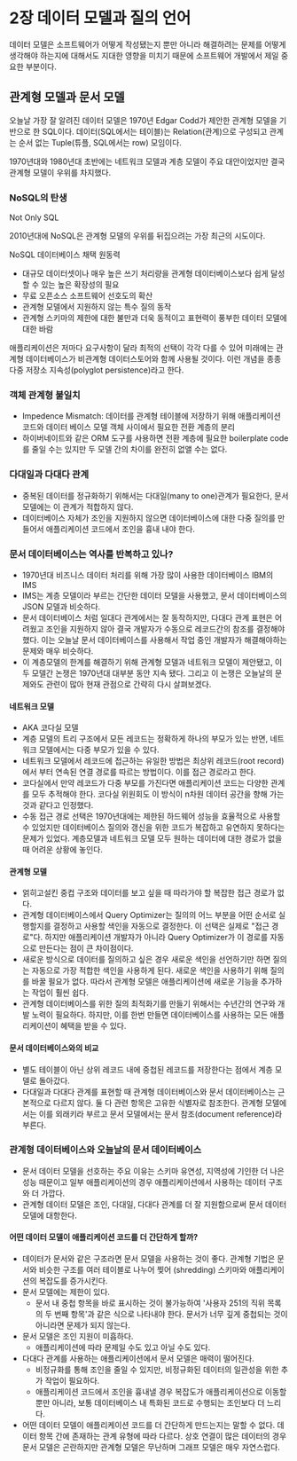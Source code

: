 # 2장 데이터 모델과 질의 언어

데이터 모델은 소프트웨어가 어떻게 작성됐는지 뿐만 아니라 해결하려는 문제를 어떻게 생각해야 하는지에 대해서도 지대한 영향을 미치기 때문에 소프트웨어 개발에서 제일 중요한 부분이다.

## 관계형 모델과 문서 모델

오늘날 가장 잘 알려진 데이터 모델은 1970년 Edgar Codd가 제안한 관계형 모델을 기반으로 한 SQL이다. 데이터(SQL에서는 테이블)는 Relation(관계)으로 구성되고 관계는 순서 없는 Tuple(튜플, SQL에서는 row) 모임이다.

1970년대와 1980년대 초반에는 네트워크 모델과 계층 모델이 주요 대안이었지만 결국 관계형 모델이 우위를 차지했다.

### NoSQL의 탄생

Not Only SQL

2010년대에 NoSQL은 관계형 모델의 우위를 뒤집으려는 가장 최근의 시도이다.

NoSQL 데이터베이스 채택 원동력

- 대규모 데이터셋이나 매우 높은 쓰기 처리량을 관계형 데이터베이스보다 쉽게 달성할 수 있는 높은 확장성의 필요
- 무료 오픈소스 소프트웨어 선호도의 확산
- 관계형 모델에서 지원하지 않는 특수 질의 동작
- 관계형 스키마의 제한에 대한 불만과 더욱 동적이고 표현력이 풍부한 데이터 모델에 대한 바람

애플리케이션은 저마다 요구사항이 달라 최적의 선택이 각각 다를 수 있어 미래에는 관계형 데이터베이스가 비관계형 데이터스토어와 함께 사용될 것이다. 이런 개념을 종종 다중 저장소 지속성(polyglot persistence)라고 한다.

### 객체 관계형 불일치

- Impedence Mismatch: 데이터를 관계형 테이블에 저장하기 위해 애플리케이션 코드와 데이터 베이스 모델 객체 사이에서 필요한 전환 계층의 분리
- 하이버네이트와 같은 ORM 도구를 사용하면 전환 계층에 필요한 boilerplate code를 줄일 수는 있지만 두 모델 간의 차이를 완전히 없앨 수는 없다.

### 다대일과 다대다 관계

- 중복된 데이터를 정규화하기 위해서는 다대일(many to one)관계가 필요한다, 문서 모델에는 이 관계가 적합하지 않다.
- 데이터베이스 자체가 조인을 지원하지 않으면 데이터베이스에 대한 다중 질의를 만들어서 애플리케이션 코드에서 조인을 흉내 내야 한다.

### 문서 데이터베이스는 역사를 반복하고 있나?

- 1970년대 비즈니스 데이터 처리를 위해 가장 많이 사용한 데이터베이스 IBM의 IMS
- IMS는 계층 모델이라 부르는 간단한 데이터 모델을 사용했고, 문서 데이터베이스의 JSON 모델과 비슷하다.
- 문서 데이터베이스 처럼 일대다 관계에서는 잘 동작하지만, 다대다 관계 표현은 어려웠고 조인을 지원하지 않아 결국 개발자가 수동으로 레코드간의 참조를 결정해야 했다. 이는 오늘날 문서 데이터베이스를 사용해서 작업 중인 개발자가 해결해야하는 문제와 매우 비슷하다.
- 이 계층모델의 한계를 해결하기 위해 관계형 모델과 네트워크 모델이 제안됐고, 이 두 모델간 논쟁은 1970년대 대부분 동안 지속 됐다. 그리고 이 논쟁은 오늘날의 문제와도 관련이 많아 현재 관점으로 간략히 다시 살펴보겠다.

#### 네트워크 모델

- AKA 코다실 모델
- 계층 모델의 트리 구조에서 모든 레코드는 정확하게 하나의 부모가 있는 반면, 네트워크 모델에서는 다중 부모가 있을 수 있다.
- 네트워크 모델에서 레코드에 접근하는 유일한 방법은 최상위 레코드(root record)에서 부터 연속된 연결 경로를 따르는 방법이다. 이를 접근 경로라고 한다.
- 코다실에서 만약 레코드가 다중 부모를 가진다면 애플리케이션 코드는 다양한 관계를 모두 추적해야 한다. 코다실 위원회도 이 방식이 n차원 데이터 공간을 향해 가는 것과 같다고 인정했다.
- 수동 접근 경로 선택은 1970년대에는 제한된 하드웨어 성능을 효율적으로 사용할 수 있었지만 데이터베이스 질의와 갱신을 위한 코드가 복잡하고 유연하지 못하다는 문제가 있었다. 계층모델과 네트워크 모델 모두 원하는 데이터에 대한 경로가 없을 때 어려운 상황에 놓인다.

#### 관계형 모델

- 얽히고설킨 중컵 구조와 데이터를 보고 싶을 때 따라가야 할 복잡한 접근 경로가 없다. 
- 관계형 데이터베이스에서 Query Optimizer는 질의의 어느 부분을 어떤 순서로 실행할지를 결정하고 사용할 색인을 자동으로 결정한다. 이 선택은 실제로 "접근 경로"다. 하지만 애플리케이션 개발자가 아니라 Query Optimizer가 이 경로를 자동으로 만든다는 점이 큰 차이점이다.
- 새로운 방식으로 데이터를 질의하고 싶은 경우 새로운 색인을 선언하기만 하면 질의는 자동으로 가장 적합한 색인을 사용하게 된다. 새로운 색인을 사용하기 위해 질의를 바꿀 필요가 없다. 따라서 관계형 모델은 애플리케이션에 새로운 기능을 추가하는 작업이 훨씬 쉽다.
- 관계형 데이터베이스를 위한 질의 최적화기를 만들기 위해서는 수년간의 연구와 개발 노력이 필요하다. 하지만, 이를 한번 만들면 데이터베이스를 사용하는 모든 애플리케이션이 혜택을 받을 수 있다.

#### 문서 데이터베이스와의 비교

- 별도 테이블이 아닌 상위 레코드 내에 중첩된 레코드를 저장한다는 점에서 계층 모델로 돌아갔다.
- 다대일과 다대다 관계를 표현할 때 관계형 데이터베이스와 문서 데이터베이스는 근본적으로 다르지 않다. 둘 다 관련 항목은 고유한 식별자로 참조한다. 관계형 모델에서는 이를 외래키라 부르고 문서 모델에서는 문서 참조(document reference)라 부른다.

### 관계형 데이터베이스와 오늘날의 문서 데이터베이스

- 문서 데이터 모델을 선호하는 주요 이유는 스키마 유연성, 지역성에 기인한 더 나은 성능 때문이고 일부 애플리케이션의 경우 애플리케이션에서 사용하는 데이터 구조와 더 가깝다.
- 관계형 데이터 모델은 조인, 다대일, 다대다 관계를 더 잘 지원함으로써 문서 데이터 모델에 대항한다.

#### 어떤 데이터 모델이 애플리케이션 코드를 더 간단하게 할까?

- 데이터가 문서와 같은 구조라면 문서 모델을 사용하는 것이 좋다. 관계형 기법은 문서와 비슷한 구조를 여러 테이블로 나누어 찢어 (shredding) 스키마와 애플리케이션의 복잡도를 증가시킨다.
- 문서 모델에는 제한이 있다.
  - 문서 내 중첩 항목을 바로 표시하는 것이 불가능하여 '사용자 251의 직위 목록의 두 번째 항목'과 같은 식으로 나타내야 한다. 문서가 너무 깊게 중첩되는 것이 아니라면 문제가 되지 않는다.
- 문서 모델은 조인 지원이 미흡하다.
  - 애플리케이션에 따라 문제일 수도 있고 아닐 수도 있다.
- 다대다 관계를 사용하는 애플리케이션에서 문서 모델은 매력이 떨어진다.
  - 비정규화를 통해 조인을 줄일 수 있지만, 비정규화된 데이터의 일관성을 위한 추가 작업이 필요하다.
  - 애플리케이션 코드에서 조인을 흉내낼 경우 복잡도가 애플리케이션으로 이동할 뿐만 아니라, 보통 데이터베이스 내 특화된 코드로 수행되는 조인보다 더 느리다.
- 어떤 데이터 모델이 애플리케이션 코드를 더 간단하게 만드는지는 말할 수 없다. 데이터 항목 간에 존재하는 관계 유형에 따라 다르다. 상호 연결이 많은 데이터의 경우 문서 모델은 곤란하지만 관계형 모델은 무난하며 그래프 모델은 매우 자연스럽다.
